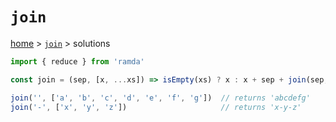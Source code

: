 # `join`

[home](../README.md) &gt; [`join`](./README.md) &gt; solutions

```js
import { reduce } from 'ramda'

const join = (sep, [x, ...xs]) => isEmpty(xs) ? x : x + sep + join(sep, xs)

join('', ['a', 'b', 'c', 'd', 'e', 'f', 'g'])  // returns 'abcdefg'
join('-', ['x', 'y', 'z'])                     // returns 'x-y-z'
```
